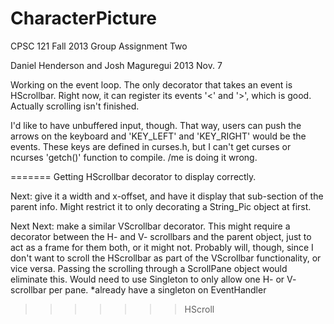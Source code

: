 CharacterPicture
================

CPSC 121 Fall 2013 Group Assignment Two

Daniel Henderson and Josh Maguregui
2013 Nov. 7

Working on the event loop. The only decorator that takes an event is HScrollbar.
Right now, it can register its events '<' and '>', which is good. Actually scrolling isn't finished.

I'd like to have unbuffered input, though.
That way, users can push the arrows on the keyboard and 'KEY_LEFT' and 'KEY_RIGHT' would be the events.
These keys are defined in curses.h, but I can't get curses or ncurses 'getch()' function to compile.
/me is doing it wrong.

=======
Getting HScrollbar decorator to display correctly.

Next: give it a width and x-offset, and have it display that sub-section of the parent info.
Might restrict it to only decorating a String_Pic object at first.

Next Next: make a similar VScrollbar decorator. 
This might require a decorator between the H- and V- scrollbars and the parent object, just to act as a frame for them
both, or it might not. Probably will, though, since I don't want to scroll the HScrollbar as part of the 
VScrollbar functionality, or vice versa. Passing the scrolling through a ScrollPane object would eliminate this.
Would need to use Singleton to only allow one H- or V- scrollbar per pane. *already have a singleton on EventHandler
>>>>>>> HScroll


